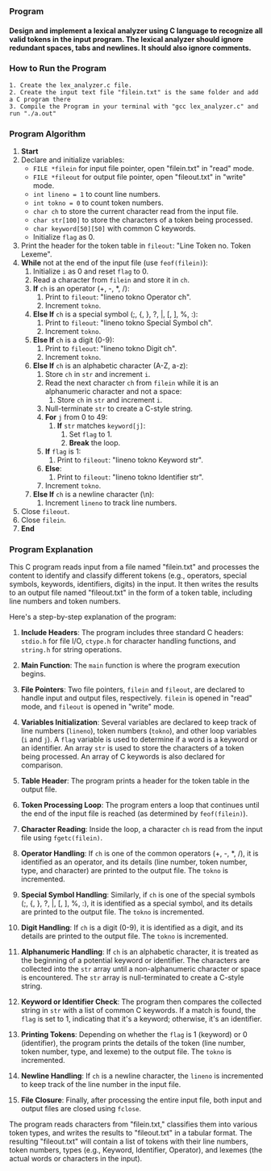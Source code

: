 ### Program 
#### Design and implement a lexical analyzer using C language to recognize all valid tokens in the input program. The lexical analyzer should ignore redundant spaces, tabs and newlines. It should also ignore comments.

### How to Run the Program
    1. Create the lex_analyzer.c file.
    2. Create the input text file "filein.txt" is the same folder and add a C program there
    3. Compile the Program in your terminal with "gcc lex_analyzer.c" and run "./a.out"

### Program Algorithm


1. **Start**
2. Declare and initialize variables:
   - `FILE *filein` for input file pointer, open "filein.txt" in "read" mode.
   - `FILE *fileout` for output file pointer, open "fileout.txt" in "write" mode.
   - `int lineno = 1` to count line numbers.
   - `int tokno = 0` to count token numbers.
   - `char ch` to store the current character read from the input file.
   - `char str[100]` to store the characters of a token being processed.
   - `char keyword[50][50]` with common C keywords.
   - Initialize `flag` as 0.
3. Print the header for the token table in `fileout`: "Line    Token no.    Token    Lexeme".
4. **While** not at the end of the input file (use `feof(filein)`):
   1. Initialize `i` as 0 and reset `flag` to 0.
   2. Read a character from `filein` and store it in `ch`.
   3. **If** `ch` is an operator (+, -, *, /):
      1. Print to `fileout`: "lineno    tokno    Operator    ch".
      2. Increment `tokno`.
   4. **Else If** `ch` is a special symbol (;, {, }, ?, |, [, ], %, :):
      1. Print to `fileout`: "lineno    tokno    Special Symbol    ch".
      2. Increment `tokno`.
   5. **Else If** `ch` is a digit (0-9):
      1. Print to `fileout`: "lineno    tokno    Digit    ch".
      2. Increment `tokno`.
   6. **Else If** `ch` is an alphabetic character (A-Z, a-z):
      1. Store `ch` in `str` and increment `i`.
      2. Read the next character `ch` from `filein` while it is an alphanumeric character and not a space:
         1. Store `ch` in `str` and increment `i`.
      3. Null-terminate `str` to create a C-style string.
      4. **For** `j` from 0 to 49:
         1. **If** `str` matches `keyword[j]`:
            1. Set `flag` to 1.
            2. **Break** the loop.
      5. **If** `flag` is 1:
         1. Print to `fileout`: "lineno    tokno    Keyword    str".
      6. **Else**:
         1. Print to `fileout`: "lineno    tokno    Identifier    str".
      7. Increment `tokno`.
   7. **Else If** `ch` is a newline character (\n):
      1. Increment `lineno` to track line numbers.
5. Close `fileout`.
6. Close `filein`.
7. **End**



### Program Explanation

This C program reads input from a file named "filein.txt" and processes the content to identify and classify different tokens (e.g., operators, special symbols, keywords, identifiers, digits) in the input. It then writes the results to an output file named "fileout.txt" in the form of a token table, including line numbers and token numbers.

Here's a step-by-step explanation of the program:

1. **Include Headers**: The program includes three standard C headers: `stdio.h` for file I/O, `ctype.h` for character handling functions, and `string.h` for string operations.

2. **Main Function**: The `main` function is where the program execution begins.

3. **File Pointers**: Two file pointers, `filein` and `fileout`, are declared to handle input and output files, respectively. `filein` is opened in "read" mode, and `fileout` is opened in "write" mode.

4. **Variables Initialization**: Several variables are declared to keep track of line numbers (`lineno`), token numbers (`tokno`), and other loop variables (`i` and `j`). A `flag` variable is used to determine if a word is a keyword or an identifier. An array `str` is used to store the characters of a token being processed. An array of C keywords is also declared for comparison.

5. **Table Header**: The program prints a header for the token table in the output file.

6. **Token Processing Loop**: The program enters a loop that continues until the end of the input file is reached (as determined by `feof(filein)`).

7. **Character Reading**: Inside the loop, a character `ch` is read from the input file using `fgetc(filein)`.

8. **Operator Handling**: If `ch` is one of the common operators (+, -, *, /), it is identified as an operator, and its details (line number, token number, type, and character) are printed to the output file. The `tokno` is incremented.

9. **Special Symbol Handling**: Similarly, if `ch` is one of the special symbols (;, {, }, ?, |, [, ], %, :), it is identified as a special symbol, and its details are printed to the output file. The `tokno` is incremented.

10. **Digit Handling**: If `ch` is a digit (0-9), it is identified as a digit, and its details are printed to the output file. The `tokno` is incremented.

11. **Alphanumeric Handling**: If `ch` is an alphabetic character, it is treated as the beginning of a potential keyword or identifier. The characters are collected into the `str` array until a non-alphanumeric character or space is encountered. The `str` array is null-terminated to create a C-style string.

12. **Keyword or Identifier Check**: The program then compares the collected string in `str` with a list of common C keywords. If a match is found, the `flag` is set to 1, indicating that it's a keyword; otherwise, it's an identifier.

13. **Printing Tokens**: Depending on whether the `flag` is 1 (keyword) or 0 (identifier), the program prints the details of the token (line number, token number, type, and lexeme) to the output file. The `tokno` is incremented.

14. **Newline Handling**: If `ch` is a newline character, the `lineno` is incremented to keep track of the line number in the input file.

15. **File Closure**: Finally, after processing the entire input file, both input and output files are closed using `fclose`.

The program reads characters from "filein.txt," classifies them into various token types, and writes the results to "fileout.txt" in a tabular format. The resulting "fileout.txt" will contain a list of tokens with their line numbers, token numbers, types (e.g., Keyword, Identifier, Operator), and lexemes (the actual words or characters in the input).

